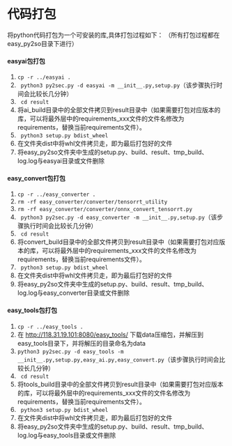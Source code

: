 # 代码打包
将python代码打包为一个可安装的库,具体打包过程如下：
（所有打包过程都在easy_py2so目录下进行）

#### easyai包打包
1. ``` cp -r ../easyai . ```
2. ``` python3 py2sec.py -d easyai -m __init__.py,setup.py```（该步骤执行时间会比较长几分钟）
3. ``` cd result```
4. 将ai_build目录中的全部文件拷贝到result目录中（如果需要打包对应版本的库，可以将最外层中的requirements_xxx文件的文件名修改为requirements，替换当前requirements文件）。
5. ``` python3 setup.py bdist_wheel```
6. 在文件夹dist中将whl文件拷贝走，即为最后打包好的文件
7. 将easy_py2so文件夹中生成的setup.py、build、result、tmp_build、log.log与easyai目录或文件删除

#### easy_convert包打包
1. ``` cp -r ../easy_converter . ```
2.  ``` rm -rf easy_converter/converter/tensorrt_utility ```
3.  ``` rm -rf easy_converter/converter/onnx_convert_tensorrt.py ```
4. ``` python3 py2sec.py -d easy_converter -m __init__.py,setup.py```（该步骤执行时间会比较长几分钟）
5. ``` cd result```
6. 将convert_build目录中的全部文件拷贝到result目录中（如果需要打包对应版本的库，可以将最外层中的requirements_xxx文件的文件名修改为requirements，替换当前requirements文件）。
7. ``` python3 setup.py bdist_wheel```
8. 在文件夹dist中将whl文件拷贝走，即为最后打包好的文件
9. 将easy_py2so文件夹中生成的setup.py、build、result、tmp_build、log.log与easy_converter目录或文件删除

#### easy_tools包打包
1. ``` cp -r ../easy_tools . ```
2. 在 http://118.31.19.101:8080/easy_tools/ 下载data压缩包，并解压到easy_tools目录下，并将解压的目录命名为data
3. ``` python3 py2sec.py -d easy_tools -m __init__.py,setup.py,easy_ai.py,easy_convert.py ```（该步骤执行时间会比较长几分钟）
4. ``` cd result```
5. 将tools_build目录中的全部文件拷贝到result目录中（如果需要打包对应版本的库，可以将最外层中的requirements_xxx文件的文件名修改为requirements，替换当前requirements文件）。
6. ``` python3 setup.py bdist_wheel```
6. 在文件夹dist中将whl文件拷贝走，即为最后打包好的文件
7. 将easy_py2so文件夹中生成的setup.py、build、result、tmp_build、log.log与easy_tools目录或文件删除
